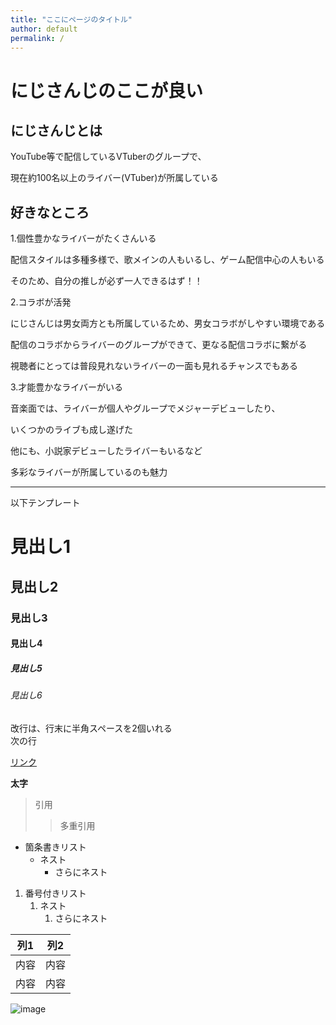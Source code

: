 ```yaml
---
title: "ここにページのタイトル"
author: default
permalink: /
---
```


# にじさんじのここが良い

## にじさんじとは

YouTube等で配信しているVTuberのグループで、

現在約100名以上のライバー(VTuber)が所属している

## 好きなところ

1.個性豊かなライバーがたくさんいる

 配信スタイルは多種多様で、歌メインの人もいるし、ゲーム配信中心の人もいる
 
 そのため、自分の推しが必ず一人できるはず！！
 
2.コラボが活発

 にじさんじは男女両方とも所属しているため、男女コラボがしやすい環境である
 
 配信のコラボからライバーのグループができて、更なる配信コラボに繋がる
 
 視聴者にとっては普段見れないライバーの一面も見れるチャンスでもある
 
3.才能豊かなライバーがいる

 音楽面では、ライバーが個人やグループでメジャーデビューしたり、
 
 いくつかのライブも成し遂げた

 他にも、小説家デビューしたライバーもいるなど
 
 多彩なライバーが所属しているのも魅力
 
 




---

以下テンプレート

# 見出し1
## 見出し2
### 見出し3
#### 見出し4
##### 見出し5
###### 見出し6

改行は、行末に半角スペースを2個いれる  
次の行

[リンク](https://www.google.co.jp/)

**太字**

> 引用
>> 多重引用


- 箇条書きリスト
  - ネスト
    - さらにネスト


1. 番号付きリスト
   1. ネスト
      1. さらにネスト

  
| 列1  | 列2  |
|-----|-----|
| 内容  | 内容  |
| 内容  | 内容  |

![image](/220422_GitHubPages/assets/images/logo-150.png)

